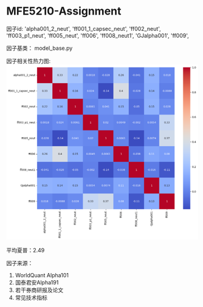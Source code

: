 # MFE5210-Assignment
因子id:
'alpha001_2_neut',
'ff001_1_capsec_neut', 
'ff002_neut', 
'ff003_p1_neut', 
'ff005_neut', 
'ff006', 
'ff008_neut1', 
'GJalpha001', 
'ff009', 

因子基类：
model_base.py

因子相关性热力图:
![alt text](corr_image.png)

平均夏普：2.49

因子来源：
1. WorldQuant Alpha101
2. 国泰君安Alpha191
3. 若干券商研报及论文
4. 常见技术指标

